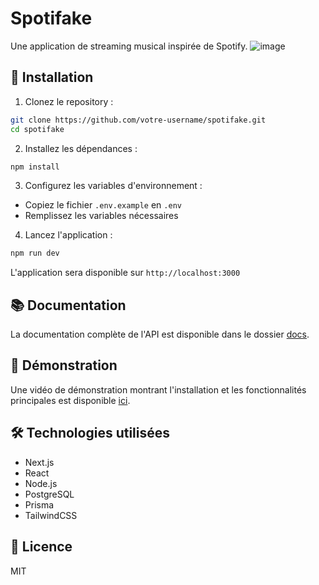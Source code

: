 # Spotifake

Une application de streaming musical inspirée de Spotify.
![image](https://github.com/user-attachments/assets/9c6ff650-83f3-48fe-ab25-b671cfd1f6b8)


## 🚀 Installation

1. Clonez le repository :
```bash
git clone https://github.com/votre-username/spotifake.git
cd spotifake
```

2. Installez les dépendances :
```bash
npm install
```

3. Configurez les variables d'environnement :
- Copiez le fichier `.env.example` en `.env`
- Remplissez les variables nécessaires

4. Lancez l'application :
```bash
npm run dev
```

L'application sera disponible sur `http://localhost:3000`

## 📚 Documentation

La documentation complète de l'API est disponible dans le dossier [docs](./docs).

## 🎥 Démonstration

Une vidéo de démonstration montrant l'installation et les fonctionnalités principales est disponible [ici](lien-vers-la-video).

## 🛠️ Technologies utilisées

- Next.js
- React
- Node.js
- PostgreSQL
- Prisma
- TailwindCSS

## 📝 Licence

MIT 
